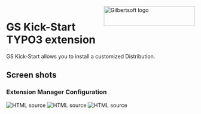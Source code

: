 <a href="http://gilbertsoft.org/">
    <img src="http://gilbertsoft.org/fileadmin/images/gilbertsoft.png" alt="Gilbertsoft logo" title="Gilbertsoft" align="right" height="53" width="243" />
</a>

GS Kick-Start TYPO3 extension
=============================

GS Kick-Start allows you to install a customized Distribution.

## Screen shots

### Extension Manager Configuration

![HTML source](https://github.com/gilbertsoft/typo3-gskickstart/blob/master/Documentation/Images/AdministratorManual/ExtensionManagerLocal.png)
![HTML source](https://github.com/gilbertsoft/typo3-gskickstart/blob/master/Documentation/Images/AdministratorManual/ExtensionManagerContext.png)
![HTML source](https://github.com/gilbertsoft/typo3-gskickstart/blob/master/Documentation/Images/AdministratorManual/ExtensionManagerCli.png)

